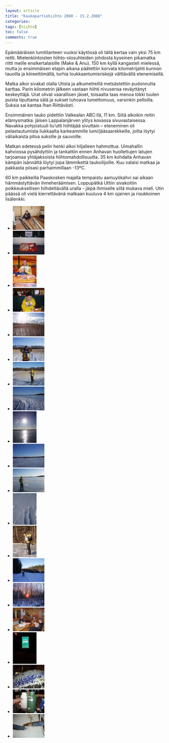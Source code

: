 ```yaml
---
layout: article
title: "Kaukopartiohiihto 2008 - 15.2.2008"
categories:
tags: [hiihto]
toc: false
comments: true
---
```


Epämääräisen lumitilanteen vuoksi käytössä oli tällä kertaa vain yksi 75
km reitti. Mielenkiintoisten hiihto-olosuhteiden johdosta kyseinen
pikamatka riitti meille ensikertalaisille (Make & Anu). 150 km kyllä
kangasteli mielessä, mutta jo ensimmäisen etapin aikana päätettiin
korvata kilometrijahti kunnon tauoilla ja kiireettömällä, turhia
loukkaantumisriskejä välttävällä etenemisellä.

Matka alkoi sivakat olalla Utista ja alkumetreillä metsästettiin
pudonnutta karttaa. Parin kilometrin jälkeen vastaan hiihti nivusensa
reväyttänyt keskeyttäjä. Urat olivat vaarallisen jäiset, toisaalta taas
menoa tökki tuulen puista tiputtama sälä ja sukset tuhoava lumettomuus,
varsinkin pelloilla. Suksia sai kantaa Ihan Riittävästi.

Ensimmäinen tauko pidettiin Valkealan ABC:llä, 11 km. Siitä alkoikin
reitin elämysmatka: jäisen Lappalanjärven ylitys kovassa
sivuvastaisessa. Navakka pohjoistuuli liu’utti hiihtäjää sivuttain –
eteneminen oli pelastautumista liukkaalta karkeammille
lumi/jääsaarekkeille, joilta löytyi väliaikaista pitoa suksille ja
sauvoille.

Matkan edetessä pelin henki alkoi hiljalleen hahmottua. Uimahallin
kahviossa pysähdyttiin ja tankattiin ennen Anhavan huollettujen latujen
tarjoamaa yhtäjaksoista hiihtomahdollisuutta. 35 km kohdalla Anhavan
kämpän isännältä löytyi jopa lämmikettä taukoilijoille. Kuu valaisi
matkaa ja pakkasta piisasi parhaimmillaan -13ºC.

60 km paikkeilla Paaskosken majalla tempaistu aamuyökahvi sai aikaan
hämmästyttävän ihmeheräämisen. Loppupätkä Uttiin sivakoitiin
poikkeuksellisen hiihdettävällä uralla - jäipä ihmiselle siitä mukava
mieli. Utin päässä oli vielä kierrettävänä matkaan kuuluva 4 km ojainen
ja risukkoinen lisälenkki.

<div class="th-grid image-gallery" markdown="1">

- [![](/images/kaukopartiohiihto-2008/Thumbnails/KP01.jpg)](/images/kaukopartiohiihto-2008/KP01.jpg)
- [![](/images/kaukopartiohiihto-2008/Thumbnails/KP02.jpg)](/images/kaukopartiohiihto-2008/KP02.jpg)
- [![](/images/kaukopartiohiihto-2008/Thumbnails/KP03.jpg)](/images/kaukopartiohiihto-2008/KP03.jpg)
- [![](/images/kaukopartiohiihto-2008/Thumbnails/KP04.jpg)](/images/kaukopartiohiihto-2008/KP04.jpg)
- [![](/images/kaukopartiohiihto-2008/Thumbnails/KP05.jpg)](/images/kaukopartiohiihto-2008/KP05.jpg)
- [![](/images/kaukopartiohiihto-2008/Thumbnails/KP06.jpg)](/images/kaukopartiohiihto-2008/KP06.jpg)
- [![](/images/kaukopartiohiihto-2008/Thumbnails/KP07.jpg)](/images/kaukopartiohiihto-2008/KP07.jpg)
- [![](/images/kaukopartiohiihto-2008/Thumbnails/KP08.jpg)](/images/kaukopartiohiihto-2008/KP08.jpg)
- [![](/images/kaukopartiohiihto-2008/Thumbnails/KP09.jpg)](/images/kaukopartiohiihto-2008/KP09.jpg)
- [![](/images/kaukopartiohiihto-2008/Thumbnails/KP10.jpg)](/images/kaukopartiohiihto-2008/KP10.jpg)
- [![](/images/kaukopartiohiihto-2008/Thumbnails/KP11.jpg)](/images/kaukopartiohiihto-2008/KP11.jpg)
- [![](/images/kaukopartiohiihto-2008/Thumbnails/KP12.jpg)](/images/kaukopartiohiihto-2008/KP12.jpg)
- [![](/images/kaukopartiohiihto-2008/Thumbnails/KP13.jpg)](/images/kaukopartiohiihto-2008/KP13.jpg)
- [![](/images/kaukopartiohiihto-2008/Thumbnails/KP14.jpg)](/images/kaukopartiohiihto-2008/KP14.jpg)
- [![](/images/kaukopartiohiihto-2008/Thumbnails/KP15.jpg)](/images/kaukopartiohiihto-2008/KP15.jpg)
- [![](/images/kaukopartiohiihto-2008/Thumbnails/KP16.jpg)](/images/kaukopartiohiihto-2008/KP16.jpg)
- [![](/images/kaukopartiohiihto-2008/Thumbnails/KP17.jpg)](/images/kaukopartiohiihto-2008/KP17.jpg)
- [![](/images/kaukopartiohiihto-2008/Thumbnails/KP18.jpg)](/images/kaukopartiohiihto-2008/KP18.jpg)
- [![](/images/kaukopartiohiihto-2008/Thumbnails/KP19.jpg)](/images/kaukopartiohiihto-2008/KP19.jpg)
- [![](/images/kaukopartiohiihto-2008/Thumbnails/KP20.jpg)](/images/kaukopartiohiihto-2008/KP20.jpg)

</div>
